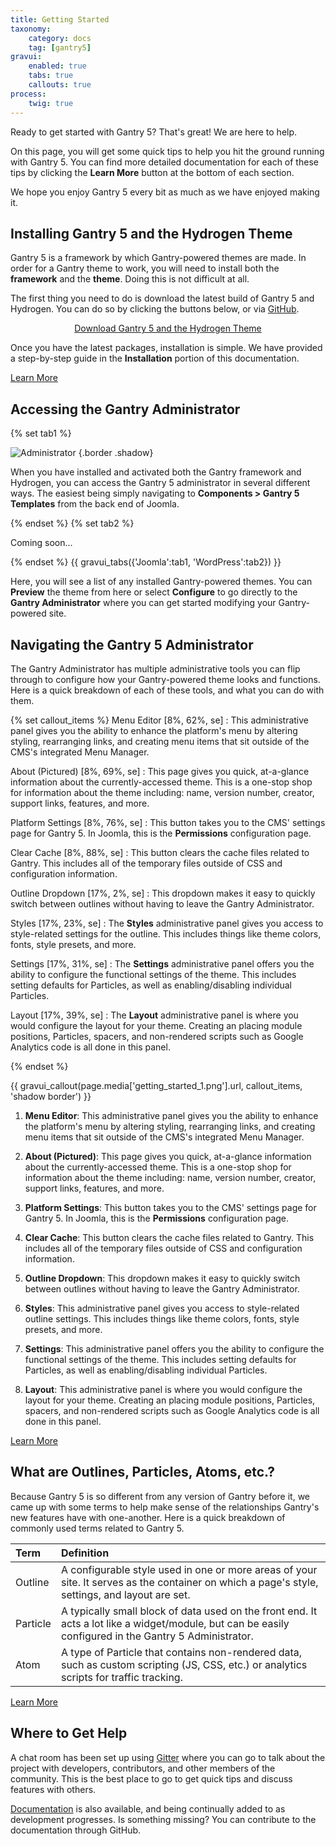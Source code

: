 ```yaml
---
title: Getting Started
taxonomy:
    category: docs
    tag: [gantry5]
gravui:
    enabled: true
    tabs: true
    callouts: true
process:
    twig: true
---
```


Ready to get started with Gantry 5? That's great! We are here to help.

On this page, you will get some quick tips to help you hit the ground running with Gantry 5. You can find more detailed documentation for each of these tips by clicking the **Learn More** button at the bottom of each section.

We hope you enjoy Gantry 5 every bit as much as we have enjoyed making it.

## Installing Gantry 5 and the Hydrogen Theme

Gantry 5 is a framework by which Gantry-powered themes are made. In order for a Gantry theme to work, you will need to install both the **framework** and the **theme**. Doing this is not difficult at all.

The first thing you need to do is download the latest build of Gantry 5 and Hydrogen. You can do so by clicking the buttons below, or via [GitHub](http://github.com/gantry/gantry5).

<div align="center"><a href="http://gantry.org/downloads" class="button"><i class="fa fa-fw fa-download"></i> Download Gantry 5 and the Hydrogen Theme</a></div>

Once you have the latest packages, installation is simple. We have provided a step-by-step guide in the **Installation** portion of this documentation.

<a href="../basics/installation" class="button"><i class="fa fa-fw fa-graduation-cap"></i> Learn More</a>

## Accessing the Gantry Administrator

{% set tab1 %}

![Administrator](../../configure/gantry-admin/admin_access_1.png) {.border .shadow}

When you have installed and activated both the Gantry framework and Hydrogen, you can access the Gantry 5 administrator in several different ways. The easiest being simply navigating to **Components > Gantry 5 Templates** from the back end of Joomla.

{% endset %}
{% set tab2 %}

Coming soon...

{% endset %}
{{ gravui_tabs({'Joomla':tab1, 'WordPress':tab2}) }}

Here, you will see a list of any installed Gantry-powered themes. You can **Preview** the theme from here or select **Configure** to go directly to the **Gantry Administrator** where you can get started modifying your Gantry-powered site.

## Navigating the Gantry 5 Administrator

The Gantry Administrator has multiple administrative tools you can flip through to configure how your Gantry-powered theme looks and functions. Here is a quick breakdown of each of these tools, and what you can do with them.

{% set callout_items %}
Menu Editor [8%, 62%, se]
    : This administrative panel gives you the ability to enhance the platform's menu by altering styling, rearranging links, and creating menu items that sit outside of the CMS's integrated Menu Manager.

About (Pictured) [8%, 69%, se]
    : This page gives you quick, at-a-glance information about the currently-accessed theme. This is a one-stop shop for information about the theme including: name, version number, creator, support links, features, and more.

Platform Settings [8%, 76%, se]
    : This button takes you to the CMS' settings page for Gantry 5. In Joomla, this is the **Permissions** configuration page.

Clear Cache [8%, 88%, se]
    : This button clears the cache files related to Gantry. This includes all of the temporary files outside of CSS and configuration information.

Outline Dropdown [17%, 2%, se]
    : This dropdown makes it easy to quickly switch between outlines without having to leave the Gantry Administrator.

Styles [17%, 23%, se]
    : The **Styles** administrative panel gives you access to style-related settings for the outline. This includes things like theme colors, fonts, style presets, and more.

Settings [17%, 31%, se]
    : The **Settings** administrative panel offers you the ability to configure the functional settings of the theme. This includes setting defaults for Particles, as well as enabling/disabling individual Particles.

Layout [17%, 39%, se]
    : The **Layout** administrative panel is where you would configure the layout for your theme. Creating an placing module positions, Particles, spacers, and non-rendered scripts such as Google Analytics code is all done in this panel.

{% endset %}

{{ gravui_callout(page.media['getting_started_1.png'].url, callout_items, 'shadow border') }}

1. **Menu Editor**: This administrative panel gives you the ability to enhance the platform's menu by altering styling, rearranging links, and creating menu items that sit outside of the CMS's integrated Menu Manager.

2. **About (Pictured)**: This page gives you quick, at-a-glance information about the currently-accessed theme. This is a one-stop shop for information about the theme including: name, version number, creator, support links, features, and more.

3. **Platform Settings**: This button takes you to the CMS' settings page for Gantry 5. In Joomla, this is the **Permissions** configuration page.

4. **Clear Cache**: This button clears the cache files related to Gantry. This includes all of the temporary files outside of CSS and configuration information.

5. **Outline Dropdown**: This dropdown makes it easy to quickly switch between outlines without having to leave the Gantry Administrator.

6. **Styles**: This administrative panel gives you access to style-related outline settings. This includes things like theme colors, fonts, style presets, and more.

7. **Settings**: This administrative panel offers you the ability to configure the functional settings of the theme. This includes setting defaults for Particles, as well as enabling/disabling individual Particles.

8. **Layout**: This administrative panel is where you would configure the layout for your theme. Creating an placing module positions, Particles, spacers, and non-rendered scripts such as Google Analytics code is all done in this panel.

<a href="../configure/gantry-admin" class="button"><i class="fa fa-fw fa-graduation-cap"></i> Learn More</a>

## What are Outlines, Particles, Atoms, etc.?

Because Gantry 5 is so different from any version of Gantry before it, we came up with some terms to help make sense of the relationships Gantry's new features have with one-another. Here is a quick breakdown of commonly used terms related to Gantry 5.

| Term     | Definition                                                                                                                                             |
| :-----   | :-----                                                                                                                                                 |
| Outline  | A configurable style used in one or more areas of your site. It serves as the container on which a page's style, settings, and layout are set.         |
| Particle | A typically small block of data used on the front end. It acts a lot like a widget/module, but can be easily configured in the Gantry 5 Administrator. |
| Atom     | A type of Particle that contains non-rendered data, such as custom scripting (JS, CSS, etc.) or analytics scripts for traffic tracking.                |

<a href="../basics/terminology" class="button"><i class="fa fa-fw fa-graduation-cap"></i> Learn More</a>

## Where to Get Help

A chat room has been set up using [Gitter](https://gitter.im/gantry/gantry5) where you can go to talk about the project with developers, contributors, and other members of the community. This is the best place to go to get quick tips and discuss features with others.

[Documentation](http://docs.gantry.org) is also available, and being continually added to as development progresses. Is something missing? You can contribute to the documentation through GitHub.
